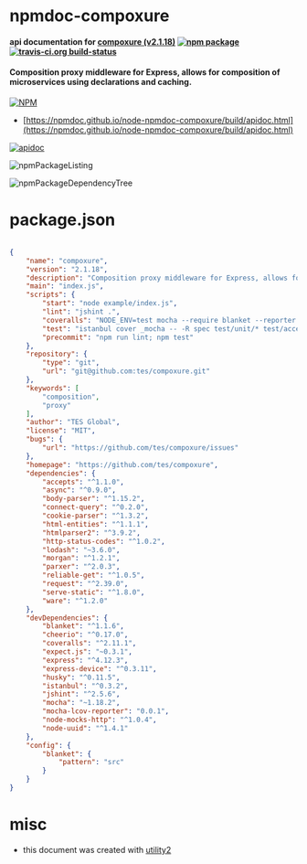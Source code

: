 # npmdoc-compoxure

#### api documentation for  [compoxure (v2.1.18)](https://github.com/tes/compoxure)  [![npm package](https://img.shields.io/npm/v/npmdoc-compoxure.svg?style=flat-square)](https://www.npmjs.org/package/npmdoc-compoxure) [![travis-ci.org build-status](https://api.travis-ci.org/npmdoc/node-npmdoc-compoxure.svg)](https://travis-ci.org/npmdoc/node-npmdoc-compoxure)

#### Composition proxy middleware for Express, allows for composition of microservices using declarations and caching.

[![NPM](https://nodei.co/npm/compoxure.png?downloads=true&downloadRank=true&stars=true)](https://www.npmjs.com/package/compoxure)

- [https://npmdoc.github.io/node-npmdoc-compoxure/build/apidoc.html](https://npmdoc.github.io/node-npmdoc-compoxure/build/apidoc.html)

[![apidoc](https://npmdoc.github.io/node-npmdoc-compoxure/build/screenCapture.buildCi.browser.%252Ftmp%252Fbuild%252Fapidoc.html.png)](https://npmdoc.github.io/node-npmdoc-compoxure/build/apidoc.html)

![npmPackageListing](https://npmdoc.github.io/node-npmdoc-compoxure/build/screenCapture.npmPackageListing.svg)

![npmPackageDependencyTree](https://npmdoc.github.io/node-npmdoc-compoxure/build/screenCapture.npmPackageDependencyTree.svg)



# package.json

```json

{
    "name": "compoxure",
    "version": "2.1.18",
    "description": "Composition proxy middleware for Express, allows for composition of microservices using declarations and caching.",
    "main": "index.js",
    "scripts": {
        "start": "node example/index.js",
        "lint": "jshint .",
        "coveralls": "NODE_ENV=test mocha --require blanket --reporter mocha-lcov-reporter test/unit/* test/acceptance/* | ./node_modules/coveralls/bin/coveralls.js",
        "test": "istanbul cover _mocha -- -R spec test/unit/* test/acceptance/* && istanbul check-coverage --statements 90",
        "precommit": "npm run lint; npm test"
    },
    "repository": {
        "type": "git",
        "url": "git@github.com:tes/compoxure.git"
    },
    "keywords": [
        "composition",
        "proxy"
    ],
    "author": "TES Global",
    "license": "MIT",
    "bugs": {
        "url": "https://github.com/tes/compoxure/issues"
    },
    "homepage": "https://github.com/tes/compoxure",
    "dependencies": {
        "accepts": "^1.1.0",
        "async": "^0.9.0",
        "body-parser": "^1.15.2",
        "connect-query": "^0.2.0",
        "cookie-parser": "^1.3.2",
        "html-entities": "^1.1.1",
        "htmlparser2": "^3.9.2",
        "http-status-codes": "^1.0.2",
        "lodash": "~3.6.0",
        "morgan": "^1.2.1",
        "parxer": "^2.0.3",
        "reliable-get": "^1.0.5",
        "request": "^2.39.0",
        "serve-static": "^1.8.0",
        "ware": "^1.2.0"
    },
    "devDependencies": {
        "blanket": "^1.1.6",
        "cheerio": "^0.17.0",
        "coveralls": "^2.11.1",
        "expect.js": "~0.3.1",
        "express": "^4.12.3",
        "express-device": "^0.3.11",
        "husky": "^0.11.5",
        "istanbul": "^0.3.2",
        "jshint": "^2.5.6",
        "mocha": "~1.18.2",
        "mocha-lcov-reporter": "0.0.1",
        "node-mocks-http": "^1.0.4",
        "node-uuid": "^1.4.1"
    },
    "config": {
        "blanket": {
            "pattern": "src"
        }
    }
}
```



# misc
- this document was created with [utility2](https://github.com/kaizhu256/node-utility2)
